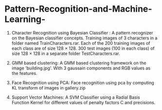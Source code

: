 # Pattern-Recognition-and-Machine-Learning-

1. Character Recognition using Bayesian Classifier :
    A pattern recognizer on the Bayesian classifier concepts. 
    Training images of 3 characters in a folder named TrainCharacters.rar. 
    Each of the 200 training images of each class are of size 128 × 128. 
    300 test images (100 in each class) of size 128 × 128 in a separate 
    folder TestCharacters.rar.
    
2. GMM based clustering:
    A GMM based  clustering framework on the image 'building.jpg'. With 3 gaussain 
    components and RGB values as the features.
    
3.  Face Recognition using PCA:
    Face recognition using pca by computing KL transform of images in gallery.zip
    
4.  Support Vector Machines:
    A SVM Classifier using a Radial Basis Function Kernel for different values of
    penalty factors C and precisions.

